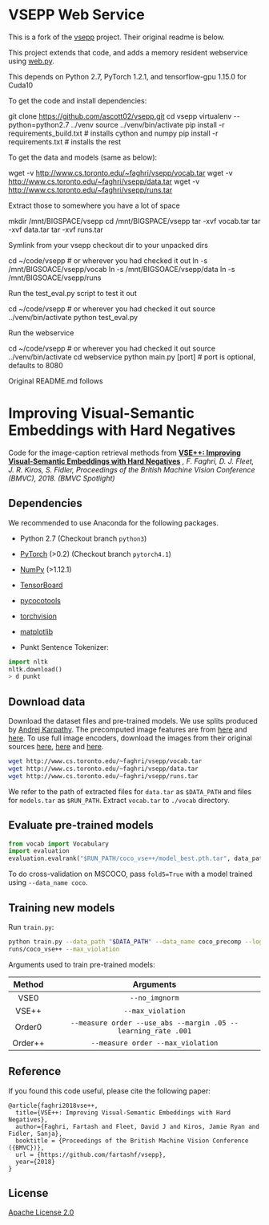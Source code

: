 # VSEPP Web Service

This is a fork of the [vsepp](https://github.com/fartashf/vsepp) project. Their original readme is below. 

This project extends that code, and adds a memory resident webservice using [web.py](https://webpy.org).

This depends on Python 2.7, PyTorch 1.2.1, and tensorflow-gpu 1.15.0 for Cuda10 

To get the code and install dependencies:

  git clone https://github.com/ascott02/vsepp.git 
  cd vsepp
  virtualenv --python=python2.7 ../venv
  source ../venv/bin/activate
  pip install -r requirements_build.txt # installs cython and numpy
  pip install -r requirements.txt       # installs the rest

To get the data and models (same as below):

  wget -v http://www.cs.toronto.edu/~faghri/vsepp/vocab.tar 
  wget -v http://www.cs.toronto.edu/~faghri/vsepp/data.tar 
  wget -v http://www.cs.toronto.edu/~faghri/vsepp/runs.tar

Extract those to somewhere you have a lot of space

  mkdir /mnt/BIGSPACE/vsepp
  cd /mnt/BIGSPACE/vsepp
  tar -xvf vocab.tar
  tar -xvf data.tar
  tar -xvf runs.tar

Symlink from your vsepp checkout dir to your unpacked dirs

  cd ~/code/vsepp # or wherever you had checked it out
  ln -s /mnt/BIGSOACE/vsepp/vocab 
  ln -s /mnt/BIGSOACE/vsepp/data
  ln -s /mnt/BIGSOACE/vsepp/runs

Run the test_eval.py script to test it out
  
  cd ~/code/vsepp # or wherever you had checked it out
  source ../venv/bin/activate
  python test_eval.py

Run the webservice

  cd ~/code/vsepp # or wherever you had checked it out
  source ../venv/bin/activate
  cd webservice
  python main.py [port]   # port is optional, defaults to 8080 

Original README.md follows

# Improving Visual-Semantic Embeddings with Hard Negatives

Code for the image-caption retrieval methods from
**[VSE++: Improving Visual-Semantic Embeddings with Hard Negatives](https://arxiv.org/abs/1707.05612)**
*, F. Faghri, D. J. Fleet, J. R. Kiros, S. Fidler, Proceedings of the British Machine Vision Conference (BMVC),  2018. (BMVC Spotlight)*

## Dependencies
We recommended to use Anaconda for the following packages.

* Python 2.7 (Checkout branch `python3`)
* [PyTorch](http://pytorch.org/) (>0.2) (Checkout branch `pytorch4.1`)
* [NumPy](http://www.numpy.org/) (>1.12.1)
* [TensorBoard](https://github.com/TeamHG-Memex/tensorboard_logger)
* [pycocotools](https://github.com/cocodataset/cocoapi)
* [torchvision]()
* [matplotlib]()


* Punkt Sentence Tokenizer:
```python
import nltk
nltk.download()
> d punkt
```

## Download data

Download the dataset files and pre-trained models. We use splits produced by [Andrej Karpathy](http://cs.stanford.edu/people/karpathy/deepimagesent/). The precomputed image features are from [here](https://github.com/ryankiros/visual-semantic-embedding/) and [here](https://github.com/ivendrov/order-embedding). To use full image encoders, download the images from their original sources [here](http://nlp.cs.illinois.edu/HockenmaierGroup/Framing_Image_Description/KCCA.html), [here](http://shannon.cs.illinois.edu/DenotationGraph/) and [here](http://mscoco.org/).

```bash
wget http://www.cs.toronto.edu/~faghri/vsepp/vocab.tar
wget http://www.cs.toronto.edu/~faghri/vsepp/data.tar
wget http://www.cs.toronto.edu/~faghri/vsepp/runs.tar
```

We refer to the path of extracted files for `data.tar` as `$DATA_PATH` and 
files for `models.tar` as `$RUN_PATH`. Extract `vocab.tar` to `./vocab` 
directory.

## Evaluate pre-trained models

```python
from vocab import Vocabulary
import evaluation
evaluation.evalrank("$RUN_PATH/coco_vse++/model_best.pth.tar", data_path="$DATA_PATH", split="test")'
```

To do cross-validation on MSCOCO, pass `fold5=True` with a model trained using 
`--data_name coco`.

## Training new models
Run `train.py`:

```bash
python train.py --data_path "$DATA_PATH" --data_name coco_precomp --logger_name 
runs/coco_vse++ --max_violation
```

Arguments used to train pre-trained models:

| Method    | Arguments |
| :-------: | :-------: |
| VSE0      | `--no_imgnorm` |
| VSE++     | `--max_violation` |
| Order0    | `--measure order --use_abs --margin .05 --learning_rate .001` |
| Order++   | `--measure order --max_violation` |


## Reference

If you found this code useful, please cite the following paper:

    @article{faghri2018vse++,
      title={VSE++: Improving Visual-Semantic Embeddings with Hard Negatives},
      author={Faghri, Fartash and Fleet, David J and Kiros, Jamie Ryan and Fidler, Sanja},
      booktitle = {Proceedings of the British Machine Vision Conference ({BMVC})},
      url = {https://github.com/fartashf/vsepp},
      year={2018}
    }

## License

[Apache License 2.0](http://www.apache.org/licenses/LICENSE-2.0)
